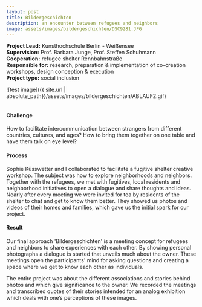 ```yaml
---
layout: post
title: Bildergeschichten 
description: an encounter between refugees and neighbors
image: assets/images/bildergeschichten/DSC9281.JPG
---
```

**Project Lead:** Kunsthochschule Berlin - Weißensee<br />
**Supervision:** Prof. Barbara Junge, Prof. Steffen Schuhmann<br />
**Cooperation:** refugee shelter Rennbahnstraße<br />
**Responsible for:** research, preparation & implementation of co-creation workshops, design conception & execution <br />
**Project type:** social inclusion

![test image]({{ site.url | absolute_path}}/assets/images/bildergeschichten/ABLAUF2.gif)

<div class="row">
    <div class="6u 12u$(small)">
         <div class="row 50% uniform">
		<div class="6u"><span class="image fit"><img src="{{ site.url | absolute_path}}/assets/images/bildergeschichten/L1650965.jpg" alt="" /></span></div>
		<div class="6u"><span class="image fit"><img src="{{ site.url | absolute_path}}/assets/images/bildergeschichten/L1660024.JPG" alt="" /></span></div>
        <div class="6u"><span class="image fit"><img src="{{ site.url | absolute_path}}/assets/images/bildergeschichten/pic01.jpg" alt="" /></span></div>
		<div class="6u"><span class="image fit"><img src="{{ site.url | absolute_path}}/assets/images/bildergeschichten/L1670026.JPG" alt="" /></span></div>
        <div class="6u"><span class="image fit"><img src="{{ site.url | absolute_path}}/assets/images/bildergeschichten/DSC9246bearbeitet.jpg" alt="" /></span></div>
		<div class="6u"><span class="image fit"><img src="{{ site.url | absolute_path}}/assets/images/bildergeschichten/DSC9281.JPG" alt="" /></span></div>
</div>  
        </div>
	    <div class="6u 12u$(small)">
        <h4>Challenge</h4> 
        <p>How to facilitate intercommunication between strangers from different countries, cultures, and ages? How to bring them together on one table and have them talk on eye level?</p>
        <h4>Process</h4>
        <p>Sophie Küsswetter and I collaborated to facilitate a fugitive shelter creative workshop. The subject was how to explore neighborhoods and neighbors. Together with the refugees, we met with fugitives, local residents and neighborhood initiatives to open a dialogue and share thoughts and ideas. Nearly after every meeting we were invited for tea by residents of the shelter to chat and get to know them better. They showed us photos and videos of their homes and families, which gave us the initial spark for our project. </p>
        <h4>Result</h4>
        <p>Our final approach 'Bildergeschichten' is a meeting concept for refugees and neighbors to share experiences with each other. By showing personal photographs a dialogue is started that unveils much about the owner. These meetings open the participants' mind for asking questions and creating a space where we get to know each other as individuals.</p>
        <p>The entire project was about the different associations and stories behind photos and which give significance to the owner. We recorded the meetings and transcribed quotes of their stories intended for an analog exhibition which deals with one’s perceptions of these images.</p>
    </div>
</div>